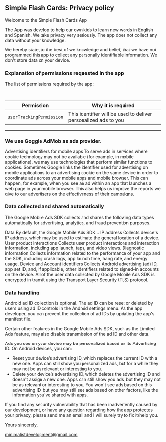 ## Simple Flash Cards: Privacy policy

Welcome to the Simple Flash Cards App

The App was develop to help our own kids to learn new words in English and Spanish. We take privacy very seriously.
The app does not collect any data without your knowledge.

We hereby state, to the best of we knowledge and belief, that we have not programmed this app to collect any personally identifiable information. 
We don't store data on your device.

### Explanation of permissions requested in the app

The list of permissions required by the app:


<br/>

| Permission | Why it is required |
| :---: | --- |
| `userTrackingPermission` | This identifier will be used to deliver personalized ads to you |

 <hr style="border:1px solid gray">
 
### We use Goggle AdMob as ads provider. 
Advertising identifiers for mobile apps
To serve ads in services where cookie technology may not be available (for example, in mobile applications), we may use technologies that perform similar functions to cookies. Sometimes Google links the identifier used for advertising on mobile applications to an advertising cookie on the same device in order to coordinate ads across your mobile apps and mobile browser. This can happen, for example, when you see an ad within an app that launches a web page in your mobile browser. This also helps us improve the reports we give to our advertisers on the effectiveness of their campaigns.

### Data collected and shared automatically

The Google Mobile Ads SDK collects and shares the following data types automatically for advertising, analytics, and fraud prevention purposes.

Data	By default, the Google Mobile Ads SDK...
IP address	Collects device's IP address, which may be used to estimate the general location of a device.
User product interactions	Collects user product interactions and interaction information, including app launch, taps, and video views.
Diagnostic information	Collects information related to the performance of your app and the SDK, including crash logs, app launch time, hang rate, and energy usage.
Device and Account identifiers	Collects Android advertising (ad) ID, app set ID, and, if applicable, other identifiers related to signed-in accounts on the device.
All of the user data collected by Google Mobile Ads SDK is encrypted in transit using the Transport Layer Security (TLS) protocol.

### Data handling

Android ad ID collection is optional. The ad ID can be reset or deleted by users using ad ID controls in the Android settings menu. As the app developer, you can prevent the collection of ad IDs by updating the app's manifest file.

Certain other features in the Google Mobile Ads SDK, such as the Limited Ads feature, may also disable transmission of the ad ID and other data.

Ads you see on your device may be personalized based on its Advertising ID. On Android devices, you can:

- Reset your device’s advertising ID, which replaces the current ID with a new one. Apps can still show you personalized ads, but for a while they may not be as relevant or interesting to you.
- Delete your device’s advertising ID, which deletes the advertising ID and doesn't assign a new one. Apps can still show you ads, but they may not be as relevant or interesting to you. You won't see ads based on this advertising ID, but you may still see ads based on other factors, like the information you’ve shared with apps.


If you find any security vulnerability that has been inadvertently caused by our development, or have any question regarding how the app protectes your privacy, please send me an email and I will surely try to fix it/help you.

Yours sincerely,  
 
minimalistdevelopment@gmail.com
